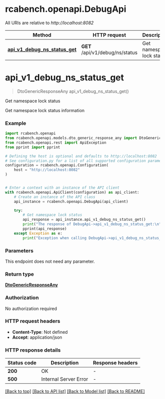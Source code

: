# rcabench.openapi.DebugApi

All URIs are relative to *http://localhost:8082*

Method | HTTP request | Description
------------- | ------------- | -------------
[**api_v1_debug_ns_status_get**](DebugApi.md#api_v1_debug_ns_status_get) | **GET** /api/v1/debug/ns/status | Get namespace lock status


# **api_v1_debug_ns_status_get**
> DtoGenericResponseAny api_v1_debug_ns_status_get()

Get namespace lock status

Get namespace lock status information

### Example


```python
import rcabench.openapi
from rcabench.openapi.models.dto_generic_response_any import DtoGenericResponseAny
from rcabench.openapi.rest import ApiException
from pprint import pprint

# Defining the host is optional and defaults to http://localhost:8082
# See configuration.py for a list of all supported configuration parameters.
configuration = rcabench.openapi.Configuration(
    host = "http://localhost:8082"
)


# Enter a context with an instance of the API client
with rcabench.openapi.ApiClient(configuration) as api_client:
    # Create an instance of the API class
    api_instance = rcabench.openapi.DebugApi(api_client)

    try:
        # Get namespace lock status
        api_response = api_instance.api_v1_debug_ns_status_get()
        print("The response of DebugApi->api_v1_debug_ns_status_get:\n")
        pprint(api_response)
    except Exception as e:
        print("Exception when calling DebugApi->api_v1_debug_ns_status_get: %s\n" % e)
```



### Parameters

This endpoint does not need any parameter.

### Return type

[**DtoGenericResponseAny**](DtoGenericResponseAny.md)

### Authorization

No authorization required

### HTTP request headers

 - **Content-Type**: Not defined
 - **Accept**: application/json

### HTTP response details

| Status code | Description | Response headers |
|-------------|-------------|------------------|
**200** | OK |  -  |
**500** | Internal Server Error |  -  |

[[Back to top]](#) [[Back to API list]](../README.md#documentation-for-api-endpoints) [[Back to Model list]](../README.md#documentation-for-models) [[Back to README]](../README.md)

